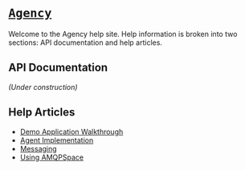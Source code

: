 <head><link rel="stylesheet" href="style.css"></head>

# [`Agency`](https://createwith.agency/)

Welcome to the Agency help site. Help information is broken into two sections:
API documentation and help articles.

## API Documentation

_(Under construction)_

## Help Articles

* [Demo Application Walkthrough](./articles/walkthrough.md)
* [Agent Implementation](./articles/agent_implementation.md)
* [Messaging](./articles/messaging.md)
* [Using AMQPSpace](./articles/using_amqpspace.md)
